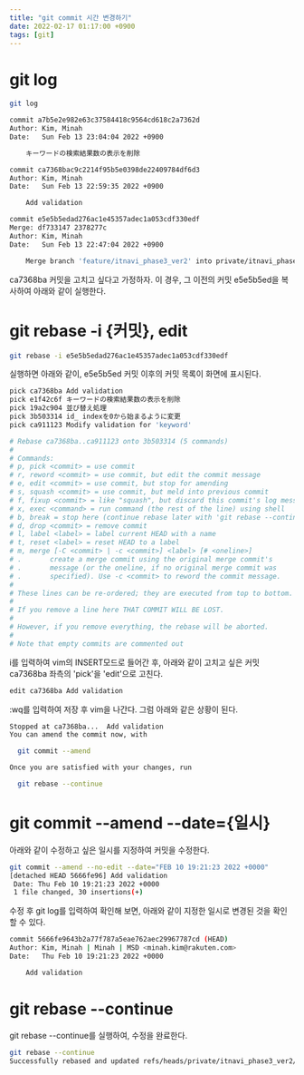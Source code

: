 ```yaml
---
title: "git commit 시간 변경하기"
date: 2022-02-17 01:17:00 +0900
tags: [git]
---
```


# git log

```bash
git log
```

```bash
commit a7b5e2e982e63c37584418c9564cd618c2a7362d
Author: Kim, Minah
Date:   Sun Feb 13 23:04:04 2022 +0900

    キーワードの検索結果数の表示を削除

commit ca7368bac9c2214f95b5e0398de22409784df6d3
Author: Kim, Minah
Date:   Sun Feb 13 22:59:35 2022 +0900

    Add validation

commit e5e5b5edad276ac1e45357adec1a053cdf330edf
Merge: df733147 2378277c
Author: Kim, Minah
Date:   Sun Feb 13 22:47:04 2022 +0900

    Merge branch 'feature/itnavi_phase3_ver2' into private/itnavi_phase3_ver2/dev_minah
```

ca7368ba 커밋을 고치고 싶다고 가정하자.
이 경우, 그 이전의 커밋 e5e5b5ed을 복사하여 아래와 같이 실행한다.

# git rebase -i {커밋}, edit

```bash
git rebase -i e5e5b5edad276ac1e45357adec1a053cdf330edf
```

실행하면 아래와 같이, e5e5b5ed 커밋 이후의 커밋 목록이 화면에 표시된다.

```bash
pick ca7368ba Add validation
pick e1f42c6f キーワードの検索結果数の表示を削除
pick 19a2c904 並び替え処理
pick 3b503314 id_ indexを0から始まるように変更
pick ca911123 Modify validation for 'keyword'

# Rebase ca7368ba..ca911123 onto 3b503314 (5 commands)
#
# Commands:
# p, pick <commit> = use commit
# r, reword <commit> = use commit, but edit the commit message
# e, edit <commit> = use commit, but stop for amending
# s, squash <commit> = use commit, but meld into previous commit
# f, fixup <commit> = like "squash", but discard this commit's log message
# x, exec <command> = run command (the rest of the line) using shell
# b, break = stop here (continue rebase later with 'git rebase --continue')
# d, drop <commit> = remove commit
# l, label <label> = label current HEAD with a name
# t, reset <label> = reset HEAD to a label
# m, merge [-C <commit> | -c <commit>] <label> [# <oneline>]
# .       create a merge commit using the original merge commit's
# .       message (or the oneline, if no original merge commit was
# .       specified). Use -c <commit> to reword the commit message.
#
# These lines can be re-ordered; they are executed from top to bottom.
#
# If you remove a line here THAT COMMIT WILL BE LOST.
#
# However, if you remove everything, the rebase will be aborted.
#
# Note that empty commits are commented out
```

i를 입력하여 vim의 INSERT모드로 들어간 후, 아래와 같이 고치고 싶은 커밋 ca7368ba 좌측의 'pick'을 'edit'으로 고친다.

```bash
edit ca7368ba Add validation
```

:wq를 입력하여 저장 후 vim을 나간다. 그럼 아래와 같은 상황이 된다.

```bash
Stopped at ca7368ba...  Add validation
You can amend the commit now, with

  git commit --amend

Once you are satisfied with your changes, run

  git rebase --continue
```

# git commit --amend --date={일시}

아래와 같이 수정하고 싶은 일시를 지정하여 커밋을 수정한다.

```bash
git commit --amend --no-edit --date="FEB 10 19:21:23 2022 +0000"
[detached HEAD 5666fe96] Add validation
 Date: Thu Feb 10 19:21:23 2022 +0000
 1 file changed, 30 insertions(+)
```

수정 후 git log를 입력하여 확인해 보면, 아래와 같이 지정한 일시로 변경된 것을 확인할 수 있다.

```bash
commit 5666fe9643b2a77f787a5eae762aec29967787cd (HEAD)
Author: Kim, Minah | Minah | MSD <minah.kim@rakuten.com>
Date:   Thu Feb 10 19:21:23 2022 +0000

    Add validation
```

# git rebase --continue

git rebase --continue를 실행하여, 수정을 완료한다.

```bash
git rebase --continue
Successfully rebased and updated refs/heads/private/itnavi_phase3_ver2/dev_minah.
```

